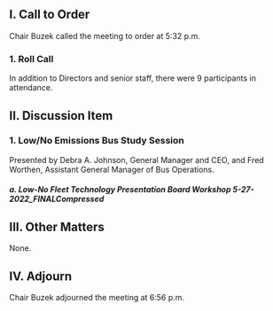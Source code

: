 ## I. Call to Order

Chair Buzek called the meeting to order at 5:32 p.m.

### 1. Roll Call

In addition to Directors and senior staff, there were 9 participants in attendance.

## II. Discussion Item

### 1. Low/No Emissions Bus Study Session

Presented by Debra A. Johnson, General Manager and CEO, and Fred Worthen, Assistant General Manager of Bus Operations.

##### a. Low-No Fleet Technology Presentation Board Workshop 5-27-2022_FINALCompressed

## III. Other Matters

None.

## IV. Adjourn

Chair Buzek adjourned the meeting at 6:56 p.m.